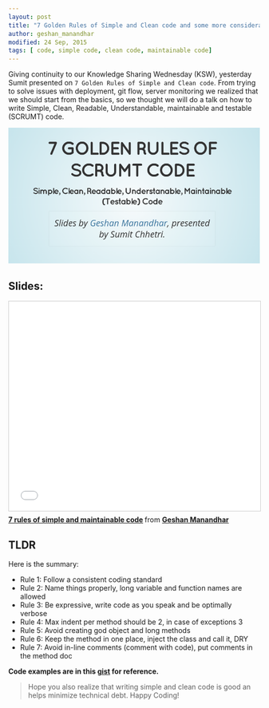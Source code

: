 ```yaml
---
layout: post
title: "7 Golden Rules of Simple and Clean code and some more considerations [Slides]"
author: geshan_manandhar
modified: 24 Sep, 2015
tags: [ code, simple code, clean code, maintainable code]
---
```


Giving continuity to our Knowledge Sharing Wednesday (KSW), yesterday Sumit presented on
`7 Golden Rules of Simple and Clean code`. From trying to solve issues with deployment, git flow,
server monitoring we realized that we should start from the basics, so we thought we will do a
talk on how to write Simple, Clean, Readable, Understandable, maintainable and testable (SCRUMT)
code.

<!--more-->

![7 Rules of simple and clean code](/images/7-rules-of-simple-code/7-rules-of-simple-clean-code.png)

## Slides:

<iframe src="//www.slideshare.net/slideshow/embed_code/key/ombsJktivW4Ll" width="510" height="420" frameborder="0" marginwidth="0" marginheight="0" scrolling="no" style="border:1px solid #CCC; border-width:1px; margin-bottom:5px; max-width: 100%;" allowfullscreen> </iframe> <div style="margin-bottom:5px"> <strong> <a href="//www.slideshare.net/geshan/7-rules-of-simple-and-maintainable-code" title="7 rules of simple and maintainable code" target="_blank">7 rules of simple and maintainable code</a> </strong> from <strong><a href="//www.slideshare.net/geshan" target="_blank">Geshan Manandhar</a></strong> </div>

## TLDR

Here is the summary:

* Rule 1: Follow a consistent coding standard
* Rule 2: Name things properly, long variable and function names are allowed
* Rule 3: Be expressive, write code as you speak and be optimally verbose
* Rule 4: Max indent per method should be 2, in case of exceptions 3
* Rule 5: Avoid creating god object and long methods
* Rule 6: Keep the method in one place, inject the class and call it, DRY
* Rule 7: Avoid in-line comments (comment with code), put comments in the method doc

**Code examples are in this [gist](https://gist.github.com/shhetri/bb6dd1981267eb3a4cf4) for reference.**

> Hope you also realize that writing simple and clean code is good an helps minimize technical debt. Happy Coding!
